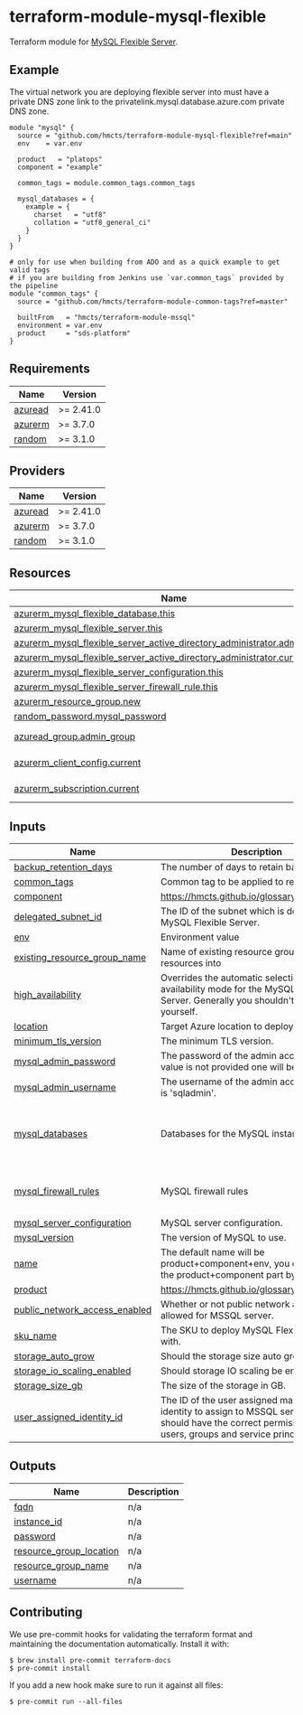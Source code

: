 # terraform-module-mysql-flexible

Terraform module for [MySQL Flexible Server](https://learn.microsoft.com/en-gb/azure/mysql/flexible-server/overview).

## Example

The virtual network you are deploying flexible server into must have a private DNS zone link to the privatelink.mysql.database.azure.com private DNS zone.

```hcl
module "mysql" {
  source = "github.com/hmcts/terraform-module-mysql-flexible?ref=main"
  env    = var.env

  product   = "platops"
  component = "example"

  common_tags = module.common_tags.common_tags

  mysql_databases = {
    example = {
      charset   = "utf8"
      collation = "utf8_general_ci"
    }
  }
}

# only for use when building from ADO and as a quick example to get valid tags
# if you are building from Jenkins use `var.common_tags` provided by the pipeline
module "common_tags" {
  source = "github.com/hmcts/terraform-module-common-tags?ref=master"

  builtFrom   = "hmcts/terraform-module-mssql"
  environment = var.env
  product     = "sds-platform"
}
```

<!-- BEGIN_TF_DOCS -->
## Requirements

| Name | Version |
|------|---------|
| <a name="requirement_azuread"></a> [azuread](#requirement\_azuread) | >= 2.41.0 |
| <a name="requirement_azurerm"></a> [azurerm](#requirement\_azurerm) | >= 3.7.0 |
| <a name="requirement_random"></a> [random](#requirement\_random) | >= 3.1.0 |

## Providers

| Name | Version |
|------|---------|
| <a name="provider_azuread"></a> [azuread](#provider\_azuread) | >= 2.41.0 |
| <a name="provider_azurerm"></a> [azurerm](#provider\_azurerm) | >= 3.7.0 |
| <a name="provider_random"></a> [random](#provider\_random) | >= 3.1.0 |

## Resources

| Name | Type |
|------|------|
| [azurerm_mysql_flexible_database.this](https://registry.terraform.io/providers/hashicorp/azurerm/latest/docs/resources/mysql_flexible_database) | resource |
| [azurerm_mysql_flexible_server.this](https://registry.terraform.io/providers/hashicorp/azurerm/latest/docs/resources/mysql_flexible_server) | resource |
| [azurerm_mysql_flexible_server_active_directory_administrator.admin_group](https://registry.terraform.io/providers/hashicorp/azurerm/latest/docs/resources/mysql_flexible_server_active_directory_administrator) | resource |
| [azurerm_mysql_flexible_server_active_directory_administrator.current](https://registry.terraform.io/providers/hashicorp/azurerm/latest/docs/resources/mysql_flexible_server_active_directory_administrator) | resource |
| [azurerm_mysql_flexible_server_configuration.this](https://registry.terraform.io/providers/hashicorp/azurerm/latest/docs/resources/mysql_flexible_server_configuration) | resource |
| [azurerm_mysql_flexible_server_firewall_rule.this](https://registry.terraform.io/providers/hashicorp/azurerm/latest/docs/resources/mysql_flexible_server_firewall_rule) | resource |
| [azurerm_resource_group.new](https://registry.terraform.io/providers/hashicorp/azurerm/latest/docs/resources/resource_group) | resource |
| [random_password.mysql_password](https://registry.terraform.io/providers/hashicorp/random/latest/docs/resources/password) | resource |
| [azuread_group.admin_group](https://registry.terraform.io/providers/hashicorp/azuread/latest/docs/data-sources/group) | data source |
| [azurerm_client_config.current](https://registry.terraform.io/providers/hashicorp/azurerm/latest/docs/data-sources/client_config) | data source |
| [azurerm_subscription.current](https://registry.terraform.io/providers/hashicorp/azurerm/latest/docs/data-sources/subscription) | data source |

## Inputs

| Name | Description | Type | Default | Required |
|------|-------------|------|---------|:--------:|
| <a name="input_backup_retention_days"></a> [backup\_retention\_days](#input\_backup\_retention\_days) | The number of days to retain backups for. | `number` | `7` | no |
| <a name="input_common_tags"></a> [common\_tags](#input\_common\_tags) | Common tag to be applied to resources | `map(string)` | n/a | yes |
| <a name="input_component"></a> [component](#input\_component) | https://hmcts.github.io/glossary/#component | `string` | n/a | yes |
| <a name="input_delegated_subnet_id"></a> [delegated\_subnet\_id](#input\_delegated\_subnet\_id) | The ID of the subnet which is delegated to MySQL Flexible Server. | `string` | `null` | no |
| <a name="input_env"></a> [env](#input\_env) | Environment value | `string` | n/a | yes |
| <a name="input_existing_resource_group_name"></a> [existing\_resource\_group\_name](#input\_existing\_resource\_group\_name) | Name of existing resource group to deploy resources into | `string` | `null` | no |
| <a name="input_high_availability"></a> [high\_availability](#input\_high\_availability) | Overrides the automatic selection of high availability mode for the MySQL Flexible Server. Generally you shouldn't set this yourself. | `bool` | `false` | no |
| <a name="input_location"></a> [location](#input\_location) | Target Azure location to deploy the resource | `string` | `"UK South"` | no |
| <a name="input_minimum_tls_version"></a> [minimum\_tls\_version](#input\_minimum\_tls\_version) | The minimum TLS version. | `string` | `"1.2"` | no |
| <a name="input_mysql_admin_password"></a> [mysql\_admin\_password](#input\_mysql\_admin\_password) | The password of the admin account, if a value is not provided one will be generated. | `string` | `null` | no |
| <a name="input_mysql_admin_username"></a> [mysql\_admin\_username](#input\_mysql\_admin\_username) | The username of the admin account, default is 'sqladmin'. | `string` | `"sqladmin"` | no |
| <a name="input_mysql_databases"></a> [mysql\_databases](#input\_mysql\_databases) | Databases for the MySQL instance. | `map(object({ collation : optional(string, "utf8_general_ci"), charset : optional(string, "utf8") }))` | n/a | yes |
| <a name="input_mysql_firewall_rules"></a> [mysql\_firewall\_rules](#input\_mysql\_firewall\_rules) | MySQL firewall rules | `map(object({ start_ip_address : string, end_ip_address : string }))` | `{}` | no |
| <a name="input_mysql_server_configuration"></a> [mysql\_server\_configuration](#input\_mysql\_server\_configuration) | MySQL server configuration. | `map(string)` | `{}` | no |
| <a name="input_mysql_version"></a> [mysql\_version](#input\_mysql\_version) | The version of MySQL to use. | `string` | `"8.0.21"` | no |
| <a name="input_name"></a> [name](#input\_name) | The default name will be product+component+env, you can override the product+component part by setting this | `string` | `null` | no |
| <a name="input_product"></a> [product](#input\_product) | https://hmcts.github.io/glossary/#product | `string` | n/a | yes |
| <a name="input_public_network_access_enabled"></a> [public\_network\_access\_enabled](#input\_public\_network\_access\_enabled) | Whether or not public network access is allowed for MSSQL server. | `bool` | `false` | no |
| <a name="input_sku_name"></a> [sku\_name](#input\_sku\_name) | The SKU to deploy MySQL Flexible server with. | `string` | `"GP_Standard_D2ds_v4"` | no |
| <a name="input_storage_auto_grow"></a> [storage\_auto\_grow](#input\_storage\_auto\_grow) | Should the storage size auto grow? | `bool` | `true` | no |
| <a name="input_storage_io_scaling_enabled"></a> [storage\_io\_scaling\_enabled](#input\_storage\_io\_scaling\_enabled) | Should storage IO scaling be enabled? | `bool` | `false` | no |
| <a name="input_storage_size_gb"></a> [storage\_size\_gb](#input\_storage\_size\_gb) | The size of the storage in GB. | `number` | `20` | no |
| <a name="input_user_assigned_identity_id"></a> [user\_assigned\_identity\_id](#input\_user\_assigned\_identity\_id) | The ID of the user assigned managed identity to assign to MSSQL server. This should have the correct permisisons to read users, groups and service principals. | `string` | `null` | no |

## Outputs

| Name | Description |
|------|-------------|
| <a name="output_fqdn"></a> [fqdn](#output\_fqdn) | n/a |
| <a name="output_instance_id"></a> [instance\_id](#output\_instance\_id) | n/a |
| <a name="output_password"></a> [password](#output\_password) | n/a |
| <a name="output_resource_group_location"></a> [resource\_group\_location](#output\_resource\_group\_location) | n/a |
| <a name="output_resource_group_name"></a> [resource\_group\_name](#output\_resource\_group\_name) | n/a |
| <a name="output_username"></a> [username](#output\_username) | n/a |
<!-- END_TF_DOCS -->

## Contributing

We use pre-commit hooks for validating the terraform format and maintaining the documentation automatically.
Install it with:

```shell
$ brew install pre-commit terraform-docs
$ pre-commit install
```

If you add a new hook make sure to run it against all files:
```shell
$ pre-commit run --all-files
```
